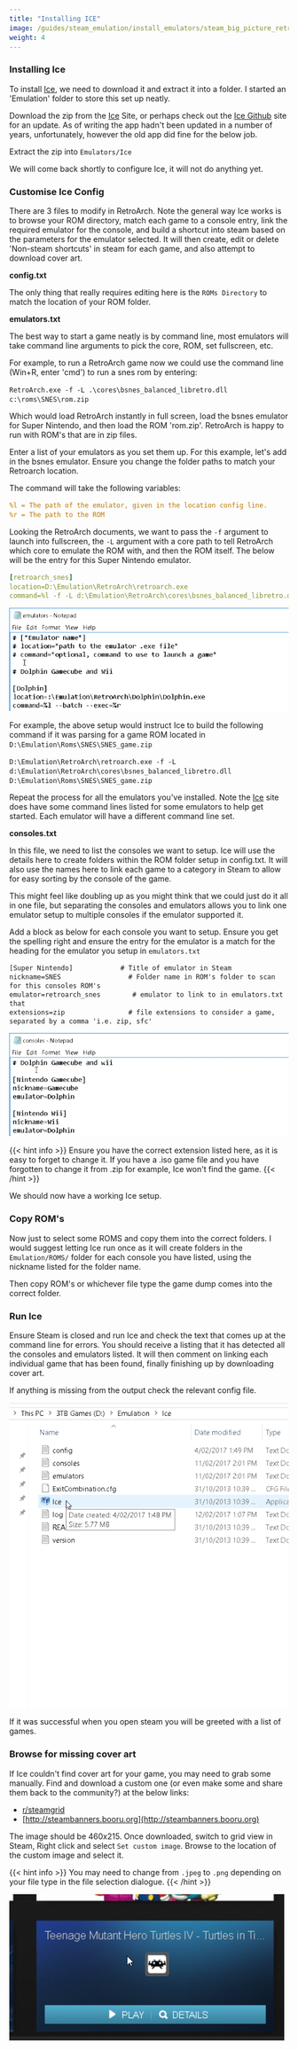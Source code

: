 ```yaml
---
title: "Installing ICE"
image: /guides/steam_emulation/install_emulators/steam_big_picture_retrogaming.png
weight: 4
---
```


### Installing Ice

To install [Ice], we need to download it and extract it into a folder. I started an 'Emulation' folder to store this set up neatly.

Download the zip from the [Ice] Site, or perhaps check out the [Ice Github] site for an update. As of writing the app hadn't been updated in a number of years, unfortunately, however the old app did fine for the below job.

Extract the zip into `Emulators/Ice`

We will come back shortly to configure Ice, it will not do anything yet.

### Customise Ice Config

There are 3 files to modify in RetroArch. Note the general way Ice works is to browse your ROM directory, match each game to a console entry, link the required emulator for the console, and build a shortcut into steam based on the parameters for the emulator selected. It will then create, edit or delete 'Non-steam shortcuts' in steam for each game, and also attempt to download cover art.

**config.txt**

The only thing that really requires editing here is the `ROMs Directory` to match the location of your ROM folder.

**emulators.txt**

The best way to start a game neatly is by command line, most emulators will take command line arguments to pick the core, ROM, set fullscreen, etc.

For example, to run a RetroArch game now we could use the command line (Win+R, enter 'cmd') to run a snes rom by entering:

`RetroArch.exe -f -L .\cores\bsnes_balanced_libretro.dll c:\roms\SNES\rom.zip`

Which would load RetroArch instantly in full screen, load the bsnes emulator for Super Nintendo, and then load the ROM 'rom.zip'. RetroArch is happy to run with ROM's that are in zip files.

Enter a list of your emulators as you set them up. For this example, let's add in the bsnes emulator.
Ensure you change the folder paths to match your Retroarch location.

The command will take the following variables:

```yaml
%l = The path of the emulator, given in the location config line.
%r = The path to the ROM
```

Looking the RetroArch documents, we want to pass the `-f` argument to launch into fullscreen, the `-L` argument with a core path to tell RetroArch which core to emulate the ROM with, and then the ROM itself. The below will be the entry for this Super Nintendo emulator.

```yaml
[retroarch_snes]                                                                # name of this emulator setup
location=D:\Emulation\RetroArch\retroarch.exe                                    # Emulator executable location
command=%l -f -L d:\Emulation\RetroArch\cores\bsnes_balanced_libretro.dll %r    # Command line to build for steam shortcut
```

![Editing the Ice emulator config](Ice_Emulator_config.gif)

For example, the above setup would instruct Ice to build the following command if it was parsing for a game ROM located in `D:\Emulation\Roms\SNES\SNES_game.zip`

`D:\Emulation\RetroArch\retroarch.exe -f -L d:\Emulation\RetroArch\cores\bsnes_balanced_libretro.dll D:\Emulation\Roms\SNES\SNES_game.zip`

Repeat the process for all the emulators you've installed. Note the [Ice] site does have some command lines listed for some emulators to help get started. Each emulator will have a different command line set.

**consoles.txt**

In this file, we need to list the consoles we want to setup. Ice will use the details here to create folders within the ROM folder setup in config.txt. It will also use the names here to link each game to a category in Steam to allow for easy sorting by the console of the game.

This might feel like doubling up as you might think that we could just do it all in one file, but separating the consoles and emulators allows you to link one emulator setup to multiple consoles if the emulator supported it.

Add a block as below for each console you want to setup. Ensure you get the spelling right and ensure the entry for the emulator is a match for the heading for the emulator you setup in `emulators.txt`

```
[Super Nintendo]            # Title of emulator in Steam
nickname=SNES                 # Folder name in ROM's folder to scan for this consoles ROM's
emulator=retroarch_snes        # emulator to link to in emulators.txt that
extensions=zip                # file extensions to consider a game, separated by a comma 'i.e. zip, sfc'
```

![Editing the Ice console config](Ice_Console_config.gif)

{{< hint info >}}
Ensure you have the correct extension listed here, as it is easy to forget to change it. If you have a .iso game file and you have forgotten to change it from .zip for example, Ice won't find the game.
{{< /hint >}}

We should now have a working Ice setup.

### Copy ROM's

Now just to select some ROMS and copy them into the correct folders. I would suggest letting Ice run once as it will create folders in the `Emulation/ROMS/` folder for each console you have listed, using the nickname listed for the folder name.

Then copy ROM's or whichever file type the game dump comes into the correct folder.

### Run Ice

Ensure Steam is closed and run Ice and check the text that comes up at the command line for errors. You should receive a listing that it has detected all the consoles and emulators listed. It will then comment on linking each individual game that has been found, finally finishing up by downloading cover art.

If anything is missing from the output check the relevant config file.

![Running Ice](Ice_running.gif)

If it was successful when you open steam you will be greeted with a list of games.

### Browse for missing cover art

If Ice couldn't find cover art for your game, you may need to grab some manually. Find and download a custom one (or even make some and share them back to the community?) at the below links:

- [r/steamgrid](https://reddit.com/r/steamgrid)
- [http://steambanners.booru.org](http://steambanners.booru.org)

The image should be 460x215. Once downloaded, switch to grid view in Steam, Right click and select `Set custom image`. Browse to the location of the custom image and select it.

{{< hint info >}}
You may need to change from `.jpeg` to `.png` depending on your file type in the file selection dialogue.
{{< /hint >}}

![Setting custom image art steam](Setting_custom_image_steam.gif)

[Ice]: http://scottrice.github.io/Ice/
[Ice Github]: https://github.com/scottrice/Ice
